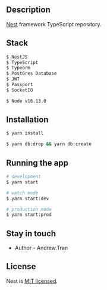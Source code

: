 ## Description

[Nest](https://github.com/nestjs/nest) framework TypeScript repository.

## Stack

```bash
$ NestJS
$ TypeScript
$ Typeorm
$ PostGres Database
$ JWT
$ Passport
$ SocketIO

$ Node v16.13.0
```

## Installation

```bash
$ yarn install

$ yarn db:drop && yarn db:create

```

## Running the app

```bash
# development
$ yarn start

# watch mode
$ yarn start:dev

# production mode
$ yarn start:prod
```

## Stay in touch

- Author - Andrew.Tran

## License

Nest is [MIT licensed](LICENSE).
